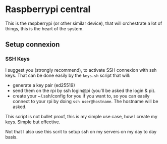 # Raspberrypi central
This is the raspberrypi (or other similar device), that will orchestrate a lot of things, this is the heart of the system.

## Setup connexion

### SSH Keys
I suggest you (strongly recommend), to activate SSH connexion with ssh keys.
That can be done easily by the `keys.sh` script that will:
- generate a key pair (ed25519)
- send them on the rpi by ssh login@pi (you'll be asked the login & pi).
- create your ~/.ssh/config for you if you want to, so you can easily connect to your rpi by doing `ssh user@hostname`. The hostname will be asked.

This script is not bullet proof, this is my simple use case, how I create my keys. Simple but effective.

Not that I also use this scrit to setup ssh on my servers on my day to day basis.
